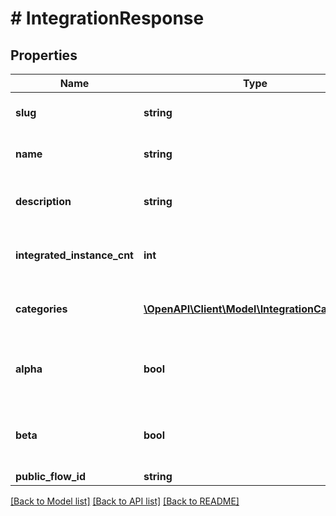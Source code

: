 # # IntegrationResponse

## Properties

Name | Type | Description | Notes
------------ | ------------- | ------------- | -------------
**slug** | **string** | The slug of the integration. |
**name** | **string** | The name of the integration. |
**description** | **string** | The description of the integration. |
**integrated_instance_cnt** | **int** | The number of integrated instances. |
**categories** | [**\OpenAPI\Client\Model\IntegrationCategory[]**](IntegrationCategory.md) | The categories of the integration. |
**alpha** | **bool** | Whether the integration is in alpha or not. | [optional] [default to false]
**beta** | **bool** | Whether the integration is in beta or not. | [optional] [default to false]
**public_flow_id** | **string** |  | [optional]

[[Back to Model list]](../../README.md#models) [[Back to API list]](../../README.md#endpoints) [[Back to README]](../../README.md)
